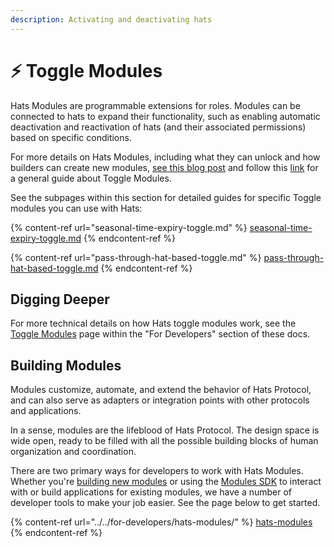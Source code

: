 ```yaml
---
description: Activating and deactivating hats
---
```


# ⚡ Toggle Modules

Hats Modules are programmable extensions for roles. Modules can be connected to hats to expand their functionality, such as enabling automatic deactivation and reactivation of hats (and their associated permissions) based on specific conditions.&#x20;

For more details on Hats Modules, including what they can unlock and how builders can create new modules, [see this blog post](https://hats.mirror.xyz/xAk\_yb7dDL1OLBx8nq47Ni7V1SuiC6L6B-49u7vz520) and follow this [link](../../using-hats/deactivating-and-reactivating-hats.md) for a general guide about Toggle Modules.

See the subpages within this section for detailed guides for specific Toggle modules you can use with Hats:

{% content-ref url="seasonal-time-expiry-toggle.md" %}
[seasonal-time-expiry-toggle.md](seasonal-time-expiry-toggle.md)
{% endcontent-ref %}

{% content-ref url="pass-through-hat-based-toggle.md" %}
[pass-through-hat-based-toggle.md](pass-through-hat-based-toggle.md)
{% endcontent-ref %}

## Digging Deeper

For more technical details on how Hats toggle modules work, see the [Toggle Modules](../../for-developers/hats-protocol-overview/toggle-modules.md) page within the "For Developers" section of these docs.

## Building Modules

Modules customize, automate, and extend the behavior of Hats Protocol, and can also serve as adapters or integration points with other protocols and applications.

In a sense, modules are the lifeblood of Hats Protocol. The design space is wide open, ready to be filled with all the possible building blocks of human organization and coordination.

There are two primary ways for developers to work with Hats Modules. Whether you're [building new modules](../../for-developers/hats-modules/building-hats-modules/) or using the [Modules SDK](../../for-developers/hats-modules/modules-sdk/) to interact with or build applications for existing modules, we have a number of developer tools to make your job easier. See the page below to get started.

{% content-ref url="../../for-developers/hats-modules/" %}
[hats-modules](../../for-developers/hats-modules/)
{% endcontent-ref %}
